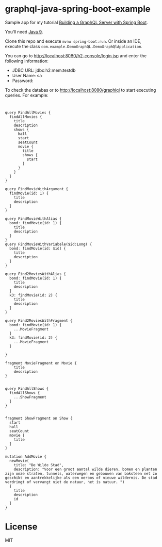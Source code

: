 # graphql-java-spring-boot-example
Sample app for my tutorial [Building a GraphQL Server with Spring Boot](https://www.pluralsight.com/guides/java-and-j2ee/building-a-graphql-server-with-spring-boot). 

You'll need [Java 9](http://www.oracle.com/technetwork/java/javase/downloads/jdk9-downloads-3848520.html).

Clone this repo and execute `mvnw spring-boot:run`. Or inside an IDE, execute the class `com.example.DemoGraphQL.DemoGraphQlApplication`.

You can go to [http://localhost:8080/h2-console/login.jsp](http://localhost:8080/h2-console/login.jsp) and enter the following information:
- JDBC URL: jdbc:h2:mem:testdb
- User Name: sa
- Password: <blank>

To check the databas or to [http://localhost:8080/graphiql](http://localhost:8080/graphiql) to start executing queries. For example:
```


query FindAllMovies {
  findAllMovies {
    title
    description
    shows {
      hall
      start
      seatCount
      movie {
        title
        shows {
          start
        }
      }
    }
  }
}

query FindMovieWithArgument {
  findMovie(id: 1) {
    title
    description
  }
}

query FindMovieWithAlias {
  bond: findMovie(id: 1) {
    title
    description
  }
}
query FindMovieWithVariabele($id:Long) {
  bond: findMovie(id: $id) {
    title
    description
  }
}

query Find2MoviesWithAlias {
  bond: findMovie(id: 1) {
    title
    description
  }
  k3: findMovie(id: 2) {
    title
    description
  }
}

query Find2MoviesWithFragment {
  bond: findMovie(id: 1) {
    ...MovieFragment
  }
  k3: findMovie(id: 2) {
    ...MovieFragment
  }

}

fragment MovieFragment on Movie {
    title
    description
}


query FindAllShows {
  findAllShows {
    ...ShowFragment
  }
}


fragment ShowFragment on Show {
  start
  hall
  seatCount
  movie {
    title
  }
}

mutation AddMovie {
  newMovie(
    title: "De Wilde Stad",
    description: "Voor een groot aantal wilde dieren, bomen en planten zijn onze straten, tunnels, waterwegen en gebouwen van baksteen net zo geschikt en aantrekkelijke als een oerbos of nieuwe wildernis. De stad verdringt of vervangt niet de natuur, het ís natuur. ")
  {
    title
    description
    id
  }
}
```


# License
MIT
